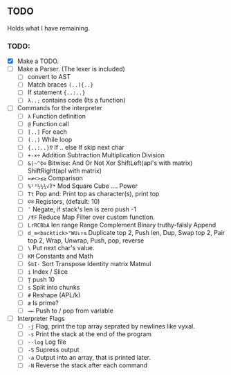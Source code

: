 ## TODO
Holds what I have remaining.

### TODO:
- [x] Make a TODO.
- [ ] Make a Parser. (The lexer is included)
    - [ ] convert to AST
    - [ ] Match braces `(..){..}`
    - [ ] If statement `{..:..}`
    - [ ] `λ..;` contains code (Its a function)
- [ ] Commands for the interpreter
    - [ ] `λ` Function definition
    - [ ] `@` Function call
    - [ ] `[..]` For each
    - [ ] `(..)` While loop
    - [ ] `{..:..}⁇` If .. else If skip next char
    - [ ] `+-×÷` Addition Subtraction Multiplication Division
    - [ ] `&|~^⌽⊖` Bitwise: And Or Not Xor ShiftLeft(apl's with matrix) ShiftRight(apl with matrix)
    - [ ] `=≠<>≤≥` Comparison 
    - [ ] `%²³½¼¾√∛*` Mod Square Cube .... Power
    - [ ] `Tt` Pop and: Print top as character(s), print top
    - [ ] `©®` Registors, (default: 10)
    - [ ] `¯` Negate, if stack's len is zero push -1
    - [ ] `/₹F` Reduce Map Filter over custom function.
    - [ ] `LrRCBbA` len range Range Complement Binary truthy-falsly Append
    - [ ] `d_≡<backtick>"WU↓↑⇅` Duplicate top 2, Push len, Dup, Swap top 2, Pair top 2, Wrap, Unwrap, Push, pop, reverse
    - [ ] `\` Put next char's value.
    - [ ] `KM` Constants and Math
    - [ ] `Ś⍉I·` Sort Transpose Identity matrix Matmul
    - [ ] `i` Index / Slice
    - [ ] `Ț` push 10
    - [ ] `s` Split into chunks
    - [ ] `#` Reshape (APL/k)
    - [ ] `æ` Is prime?
    - [ ] `→←` Push to / pop from variable
- [ ] Interpreter Flags
    - [ ] `-j` Flag, print the top array seprated by newlines like vyxal.
    - [ ] `-s` Print the stack at the end of the program
    - [ ] `--log` Log file
    - [ ] `-S` Supress output
    - [ ] `-a` Output into an array, that is printed later.
    - [ ] `-N` Reverse the stack after each command
